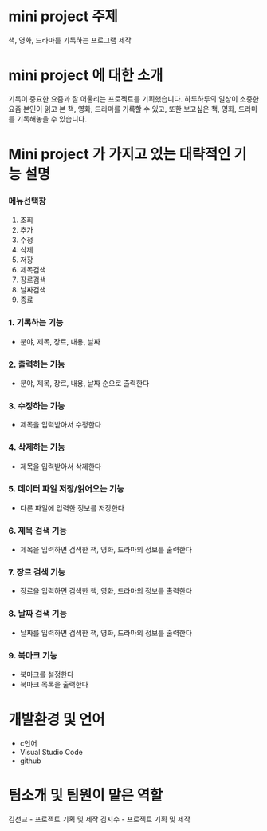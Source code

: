 mini project 주제
======================================
책, 영화, 드라마를 기록하는 프로그램 제작 

mini project 에 대한 소개
======================================
기록이 중요한 요즘과 잘 어울리는 프로젝트를 기획했습니다. 
하루하루의 일상이 소중한 요즘 본인이 읽고 본 책, 영화, 드라마를 기록할 수 있고, 또한 보고싶은 책, 영화, 드라마를 기록해놓을 수 있습니다. 

Mini project 가 가지고 있는 대략적인 기능 설명
======================================

### 메뉴선택창

1. 조회
2. 추가
3. 수정
4. 삭제
5. 저장
6. 제목검색
7. 장르검색
8. 날짜검색
0. 종료

### 1. 기록하는 기능

* 분야, 제목, 장르, 내용, 날짜 

### 2. 출력하는 기능

* 분야, 제목, 장르, 내용, 날짜 순으로 출력한다 

### 3. 수정하는 기능

* 제목을 입력받아서 수정한다

### 4. 삭제하는 기능

* 제목을 입력받아서 삭제한다

### 5. 데이터 파일 저장/읽어오는 기능

* 다른 파일에 입력한 정보를 저장한다

### 6. 제목 검색 기능

* 제목을 입력하면 검색한 책, 영화, 드라마의 정보를 출력한다

### 7. 장르 검색 기능

* 장르을 입력하면 검색한 책, 영화, 드라마의 정보를 출력한다

### 8. 날짜 검색 기능

* 날짜를 입력하면 검색한 책, 영화, 드라마의 정보를 출력한다

### 9. 북마크 기능

* 북마크를 설정한다
* 북마크 목록을 출력한다

개발환경 및 언어
======================================
- c언어 
- Visual Studio Code
- github

팀소개 및 팀원이 맡은 역할
======================================
김선교 - 프로젝트 기획 및 제작
김지수 - 프로젝트 기획 및 제작 
